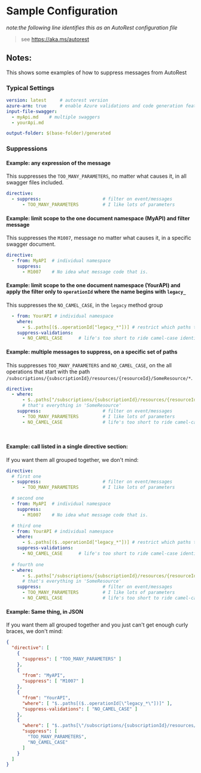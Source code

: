 # Sample Configuration

_note:the following line identifies this as an AutoRest configuration file_
> see https://aka.ms/autorest

## Notes:
This shows some examples of how to suppress messages from AutoRest


### Typical Settings
``` yaml
version: latest     # autorest version
azure-arm: true     # enable Azure validations and code generation features
input-file-swagger: 
  - myApi.md    # multiple swaggers 
  - yourApi.md 

output-folder: $(base-folder)/generated 
```

### Suppressions

#### Example: any expression of the message

This suppresses the `TOO_MANY_PARAMETERS`, no matter what causes it, in all swagger files included.

``` yaml
directive:
  - suppress:                       # filter on event/messages
      - TOO_MANY_PARAMETERS         # I like lots of parameters
``` 

#### Example: limit scope to the one document namespace (MyAPI) and filter message

This suppresses the `M1007`, message no matter what causes it, in a specific swagger document.

``` yaml
directive:
  - from: MyAPI  # individual namespace
    suppress: 
      - M1007    # No idea what message code that is.
```

#### Example: limit scope to the one document namespace (YourAPI) and apply the filter only to `operationId` where the name begins with `legacy_`  

This suppresses the `NO_CAMEL_CASE`, in the `legacy` method group


``` yaml
  - from: YourAPI # individual namespace
    where:
      - $..paths[($..operationId["legacy_*"])] # restrict which paths this applies to based on operationId
    suppress-validations: 
      - NO_CAMEL_CASE      # life's too short to ride camel-case identifiers.
```


#### Example: multiple messages to suppress, on a specific set of paths

This suppresses  `TOO_MANY_PARAMETERS` and `NO_CAMEL_CASE`, on the all operations that start with the path `/subscriptions/{subscriptionId}/resources/{resourceId}/SomeResource/*`.

``` yaml
directive:
  - where: 
      - $..paths["/subscriptions/{subscriptionId}/resources/{resourceId}/SomeResource/*"]
      # that's everything in 'SomeResource'
    suppress:                       # filter on event/messages
      - TOO_MANY_PARAMETERS         # I like lots of parameters
      - NO_CAMEL_CASE               # life's too short to ride camel-case identifiers.

    
```


#### Example: call listed in a single directive section:

If you want them all grouped together, we don't mind:

``` yaml
directive:
  # first one
  - suppress:                       # filter on event/messages
      - TOO_MANY_PARAMETERS         # I like lots of parameters

  # second one
  - from: MyAPI  # individual namespace
    suppress: 
      - M1007    # No idea what message code that is.

  # third one
  - from: YourAPI # individual namespace
    where:
      - $..paths[($..operationId["legacy_*"])] # restrict which paths this applies to based on operationId
    suppress-validations: 
      - NO_CAMEL_CASE      # life's too short to ride camel-case identifiers.      
      
  # fourth one
  - where: 
      - $..paths["/subscriptions/{subscriptionId}/resources/{resourceId}/SomeResource/*"]
      # that's everything in 'SomeResource'
    suppress:                       # filter on event/messages
      - TOO_MANY_PARAMETERS         # I like lots of parameters
      - NO_CAMEL_CASE               # life's too short to ride camel-case identifiers.


```

#### Example: Same thing, in JSON

If you want them all grouped together and you just can't get enough curly braces, we don't mind:

``` json
{
  "directive": [
    {
      "suppress": [ "TOO_MANY_PARAMETERS" ]
    },
    {
      "from": "MyAPI",
      "suppress": [ "M1007" ]
    },
    {
      "from": "YourAPI",
      "where": [ "$..paths[($..operationId[\"legacy_*\"])]" ],
      "suppress-validations": [ "NO_CAMEL_CASE" ]
    },
    {
      "where": [ "$..paths[\"/subscriptions/{subscriptionId}/resources/{resourceId}/SomeResource/*\"]" ],
      "suppress": [
        "TOO_MANY_PARAMETERS",
        "NO_CAMEL_CASE"
      ]
    }
  ]
}
```